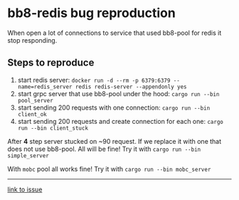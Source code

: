 # bb8-redis bug reproduction

When open a lot of connections to service that used bb8-pool for redis it stop responding.

## Steps to reproduce

1. start redis server: `docker run -d --rm -p 6379:6379 --name=redis_server redis redis-server --appendonly yes`
2. start grpc server that use bb8-pool under the hood: `cargo run --bin pool_server`
3. start sending 200 requests with one connection: `cargo run --bin client_ok`
4. start sending 200 requests and create connection for each one: `cargo run --bin client_stuck`

After **4** step server stucked on ~90 request. If we replace it with one that does not use bb8-pool. All will be fine! Try it with `cargo run --bin simple_server`

With `mobc` pool all works fine! Try it with `cargo run --bin mobc_server`

---

[link to issue](https://github.com/khuey/bb8/issues/84)

